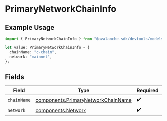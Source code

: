 # PrimaryNetworkChainInfo

## Example Usage

```typescript
import { PrimaryNetworkChainInfo } from "@avalanche-sdk/devtools/models/components";

let value: PrimaryNetworkChainInfo = {
  chainName: "c-chain",
  network: "mainnet",
};
```

## Fields

| Field                                                                                    | Type                                                                                     | Required                                                                                 | Description                                                                              | Example                                                                                  |
| ---------------------------------------------------------------------------------------- | ---------------------------------------------------------------------------------------- | ---------------------------------------------------------------------------------------- | ---------------------------------------------------------------------------------------- | ---------------------------------------------------------------------------------------- |
| `chainName`                                                                              | [components.PrimaryNetworkChainName](../../models/components/primarynetworkchainname.md) | :heavy_check_mark:                                                                       | N/A                                                                                      |                                                                                          |
| `network`                                                                                | [components.Network](../../models/components/network.md)                                 | :heavy_check_mark:                                                                       | N/A                                                                                      | mainnet                                                                                  |